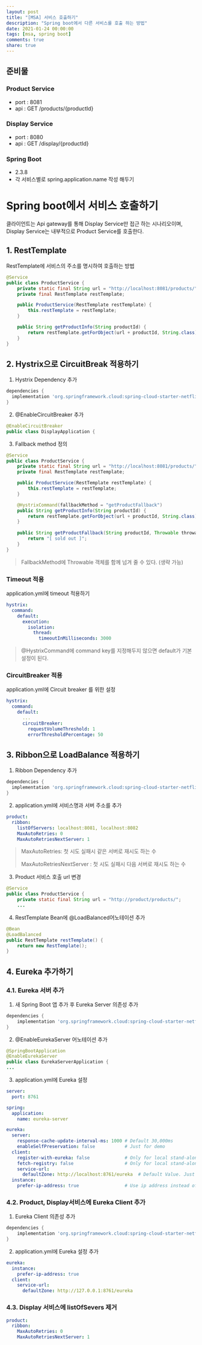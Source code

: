 ```yaml
---
layout: post
title: "[MSA] 서비스 호출하기"
description: "Spring boot에서 다른 서비스를 호출 하는 방법"
date: 2021-01-24 00:00:00
tags: [msa, spring boot]
comments: true
share: true
---
```




## 준비물

### Product Service 

- port : 8081
- api : GET /products/{productId}

### Display Service 

- port : 8080
- api : GET /display/{productId}

### Spring Boot

- 2.3.8
- 각 서비스별로 spring.application.name 작성 해두기



# Spring boot에서 서비스 호출하기

클라이언트는 Api gateway를 통해 Display Service만 접근 하는 시나리오이며,  Display Service는 내부적으로 Product Service를 호출한다.



## 1. RestTemplate

RestTemplate에 서비스의 주소를 명시하여 호출하는 방법

```java
@Service
public class ProductService {
    private static final String url = "http://localhost:8081/products/";
    private final RestTemplate restTemplate;

    public ProductService(RestTemplate restTemplate) {
        this.restTemplate = restTemplate;
    }

    public String getProductInfo(String productId) {
        return restTemplate.getForObject(url + productId, String.class);
    }
}
```



## 2. Hystrix으로 CircuitBreak 적용하기

1. Hystrix Dependency 추가

```gradle
dependencies {
  implementation 'org.springframework.cloud:spring-cloud-starter-netflix-hystrix'
}
```

2. @EnableCircuitBreaker 추가

```java
@EnableCircuitBreaker
public class DisplayApplication {
```


3. Fallback method 정의

```java
@Service
public class ProductService {
    private static final String url = "http://localhost:8081/products/";
    private final RestTemplate restTemplate;

    public ProductService(RestTemplate restTemplate) {
        this.restTemplate = restTemplate;
    }

    @HystrixCommand(fallbackMethod = "getProductFallback")
    public String getProductInfo(String productId) {
        return restTemplate.getForObject(url + productId, String.class);
    }
    
    public String getProductFallback(String productId, Throwable throwable) {
        return "[ sold out ]";
    }
}
```

> FallbackMethod에 Throwable 객체를 함께 넘겨 줄 수 있다. (생략 가능)

### Timeout 적용

application.yml에 timeout 적용하기

```yaml
hystrix:
  command:
    default:
      execution:
        isolation:
          thread:
            timeoutInMilliseconds: 3000
```

> @HystrixCommand에 command key를 지정해두지 않으면 default가 기본 설정이 된다.

### CircuitBreaker 적용

application.yml에 Circuit breaker 를 위한 설정

```yaml
hystrix:
  command:
    default:
      ...
      circuitBreaker:
        requestVolumeThreshold: 1
        errorThresholdPercentage: 50
```



## 3. Ribbon으로 LoadBalance 적용하기

1. Ribbon Dependency 추가

```gradle
dependencies {
  implementation 'org.springframework.cloud:spring-cloud-starter-netflix-ribbon'
}
```

2. application.yml에 서비스명과 서버 주소를 추가

```yaml
product:
  ribbon:
    listOfServers: localhost:8081, localhost:8082
    MaxAutoRetries: 0
    MaxAutoRetriesNextServer: 1
```

> MaxAutoRetries: 첫 시도 실패시 같은 서버로 재시도 하는 수
>
> MaxAutoRetriesNextServer : 첫 시도 실패시 다음 서버로 재시도 하는 수

3. Product 서비스 호출 url 변경

```java
@Service
public class ProductService {
    private static final String url = "http://product/products/";
    ...
```

4. RestTemplate Bean에 @LoadBalanced어노테이션 추가

```java
@Bean
@LoadBalanced
public RestTemplate restTemplate() {
    return new RestTemplate();
}
```



## 4. Eureka 추가하기

### 4.1. Eureka 서버 추가

1. 새 Spring Boot 앱 추가 후 Eureka Server 의존성 추가

```gradle
dependencies {
    implementation 'org.springframework.cloud:spring-cloud-starter-netflix-eureka-server'
}
```

2. @EnableEurekaServer 어노테이션 추가

```java
@SpringBootApplication
@EnableEurekaServer
public class EurekaServerApplication {
...
```

3. application.yml에 Eureka 설정

```yaml
server:
  port: 8761

spring:
  application:
    name: eureka-server

eureka:
  server:
    response-cache-update-interval-ms: 1000 # Default 30,000ms
    enableSelfPreservation: false           # Just for demo
  client:
    register-with-eureka: false             # Only for local stand-alone development
    fetch-registry: false                   # Only for local stand-alone development
    service-url:
      defaultZone: http://localhost:8761/eureka  # Default Value. Just for demo
  instance:
    prefer-ip-address: true                 # Use ip address instead of hostname from OS when reporting myself to eureka server
```

### 4.2. Product, Display서비스에 Eureka Client 추가

1. Eureka Client 의존성 추가

```gradle
dependencies {
    implementation 'org.springframework.cloud:spring-cloud-starter-netflix-eureka-client'
}
```

2. application.yml에 Eureka 설정 추가

```yaml
eureka:
  instance:
    prefer-ip-address: true
  client:
    service-url:
      defaultZone: http://127.0.0.1:8761/eureka
```

### 4.3. Display 서비스에 listOfSevers 제거

```yaml
product:
  ribbon:
    MaxAutoRetries: 0
    MaxAutoRetriesNextServer: 1
```

